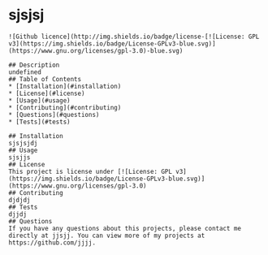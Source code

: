 # sjsjsj
    ![Github licence](http://img.shields.io/badge/license-[![License: GPL v3](https://img.shields.io/badge/License-GPLv3-blue.svg)](https://www.gnu.org/licenses/gpl-3.0)-blue.svg)
    
    ## Description 
    undefined
    ## Table of Contents
    * [Installation](#installation)
    * [License](#license)
    * [Usage](#usage)
    * [Contributing](#contributing)
    * [Questions](#questions)
    * [Tests](#tests)
    
    ## Installation 
    sjsjsjdj
    ## Usage 
    sjsjjs
    ## License 
    This project is license under [![License: GPL v3](https://img.shields.io/badge/License-GPLv3-blue.svg)](https://www.gnu.org/licenses/gpl-3.0)
    ## Contributing 
    djdjdj
    ## Tests
    djjdj
    ## Questions
    If you have any questions about this projects, please contact me directly at jjsjj. You can view more of my projects at https://github.com/jjjj.
  